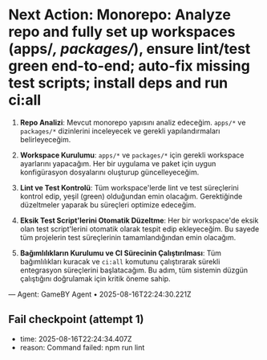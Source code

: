 # Next Action: Monorepo: Analyze repo and fully set up workspaces (apps/*, packages/*), ensure lint/test green end-to-end; auto-fix missing test scripts; install deps and run ci:all

1. **Repo Analizi**: Mevcut monorepo yapısını analiz edeceğim. `apps/*` ve `packages/*` dizinlerini inceleyecek ve gerekli yapılandırmaları belirleyeceğim.

2. **Workspace Kurulumu**: `apps/*` ve `packages/*` için gerekli workspace ayarlarını yapacağım. Her bir uygulama ve paket için uygun konfigürasyon dosyalarını oluşturup güncelleyeceğim.

3. **Lint ve Test Kontrolü**: Tüm workspace'lerde lint ve test süreçlerini kontrol edip, yeşil (green) olduğundan emin olacağım. Gerektiğinde düzeltmeler yaparak bu süreçleri optimize edeceğim.

4. **Eksik Test Script'lerini Otomatik Düzeltme**: Her bir workspace'de eksik olan test script'lerini otomatik olarak tespit edip ekleyeceğim. Bu sayede tüm projelerin test süreçlerinin tamamlandığından emin olacağım.

5. **Bağımlılıkların Kurulumu ve CI Sürecinin Çalıştırılması**: Tüm bağımlılıkları kuracak ve `ci:all` komutunu çalıştırarak sürekli entegrasyon süreçlerini başlatacağım. Bu adım, tüm sistemin düzgün çalıştığını doğrulamak için kritik öneme sahip.

— Agent: GameBY Agent • 2025-08-16T22:24:30.221Z


## Fail checkpoint (attempt 1)
- time: 2025-08-16T22:24:34.407Z
- reason: Command failed: npm run lint
